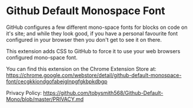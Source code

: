 # Github Default Monospace Font

GitHub configures a few different mono-space fonts for blocks on code on it's site; and while they look good, if you have a personal favourite font configured in your browser then you don't get to see it on there.

This extension adds CSS to GitHub to force it to use your web browsers configured mono-space font.

You can find this extension on the Chrome Extension Store at: https://chrome.google.com/webstore/detail/github-default-monospace-font/cecgkkiondgofabejglnpgfgkbpkdbgp

Privacy Policy:
https://github.com/tobysmith568/Github-Default-Mono/blob/master/PRIVACY.md

